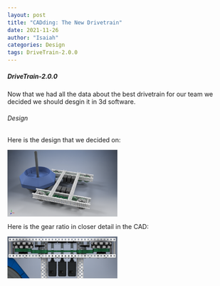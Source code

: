```yaml
---
layout: post
title: "CADding: The New Drivetrain"
date: 2021-11-26
author: "Isaiah"
categories: Design 
tags: DriveTrain-2.0.0
---
```

##### DriveTrain-2.0.0

Now that we had all the data about the best drivetrain for our team we decided we should desgin it in 3d software. 

###### Design

Here is the design that we decided on:

<img class="responsive-img" style="vertical-align:top" width="49%" src="/assets/pics/building/robot-2/1x3x1_6m_drivetrain_centered_motors.png">

Here is the gear ratio in closer detail in the CAD:

<img class="responsive-img" style="vertical-align:top" width="49%" src="/assets/pics/building/robot-2/cadoftrain.png">
